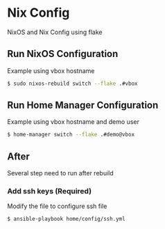 # Nix Config

NixOS and Nix Config using flake

## Run NixOS Configuration

Example using vbox hostname

```sh
$ sudo nixos-rebuild switch --flake .#vbox
```

## Run Home Manager Configuration

Example using vbox hostname and demo user

```sh
$ home-manager switch --flake .#demo@vbox
```

## After

Several step need to run after rebuild

### Add ssh keys (Required)

Modify the file to configure ssh file

```sh
$ ansible-playbook home/config/ssh.yml
```
